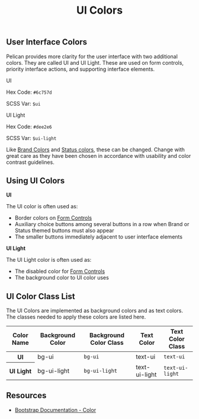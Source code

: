 ﻿---
title: UI Colors
summary: Pelican uses UI colors to help define important interface cues.
tags: color
layout: guide
eleventyNavigation:
  key: UI Colors
  parent: Foundation
  order: 3
  excerpt: Pelican uses UI colors to help define important interface cues.
  img: /img/illustrations/illus-ui-colors.svg
--- 

## User Interface Colors

Pelican provides more clarity for the user interface with two additional colors. They are called UI and UI Light. These are used on form controls, priority interface actions, and supporting interface elements. 

<div class="row mb-12">
    <div class="col-md-6 col-xl-4">
        <div class="card border-0 mb-4">
            <div class="py-20 bg-ui rounded-top"></div>
            <div class="card-body">
                <p class="mb-0 fw-bold">UI</p>
                <p class="mb-0">Hex Code: <code>#6c757d</code></p>
                <p class="mb-0">SCSS Var: <code>$ui</code></p>
            </div>
        </div>
    </div>
    <div class="col-md-6 col-xl-4">
        <div class="card border-0 mb-4">
            <div class="py-20 bg-ui-light rounded-top"></div>
            <div class="card-body">
                <p class="mb-0 fw-bold">UI Light</p>
                <p class="mb-0">Hex Code: <code>#dee2e6</code></p>
                <p class="mb-0">SCSS Var: <code>$ui-light</code></p>
            </div>
        </div>
    </div>
</div>

Like [Brand Colors](/foundation/status-colors) and [Status colors](/foundation/status-colors), these can be changed. Change with great care as they have been chosen in accordance with usability and color contrast guidelines.

## Using UI Colors

**UI**

The UI color is often used as:

- Border colors on [Form Controls](/form-controls/)
- Auxiliary choice buttons among several buttons in a row when Brand or Status themed buttons must also appear
- The smaller buttons immediately adjacent to user interface elements

**UI Light**

The UI Light color is often used as:

- The disabled color for [Form Controls](/form-controls/)
- The background color to UI color uses

## UI Color Class List

The UI Colors are implemented as background colors and as text colors. The classes needed to apply these colors are listed here.

<div class="table-responsive">
    <table class="table mb-8">
        <thead>
            <tr>
                <th id="color-name">Color Name</th>
                <th id="background-color">Background Color</th>
                <th id="background-color">Background Color Class</th>
                <th id="text-color">Text Color</th>
                <th id="text-color-class">Text Color Class</th>
            </tr>
        </thead>
        <tbody>
            <tr>
                <th id="ui">UI</th>
                <td headers="ui background-color"><span class="badge badge-pill py-2 px-4 bg-ui">bg-ui</span></td>
                <td headers="ui background-color-class"><code>bg-ui</code></td>
                <td headers="ui text-color"><span class="badge badge-pill py-2 px-4 bg-transparent text-ui">text-ui</span></td>
                <td headers="ui text-color-class"><code>text-ui</code></td>
            </tr> 
            <tr>
                <th id="ui-light">UI Light</th>
                <td headers="ui-light background-color"><span class="badge badge-pill py-2 px-4 bg-ui-light text-ui">bg-ui-light</span></td>
                <td headers="ui-light background-color-class"><code>bg-ui-light</code></td>
                <td headers="ui-light text-color"><span class="badge badge-pill py-2 px-4 bg-transparent text-ui-light">text-ui-light</span></td>
                <td headers="ui-light text-color-class"><code>text-ui-light</code></td>
            </tr>                                 
        </tbody>
    </table>
</div>

## Resources

* <a href="https://getbootstrap.com/docs/5.1/customize/color/" target="_blank">Bootstrap Documentation - Color</a>
